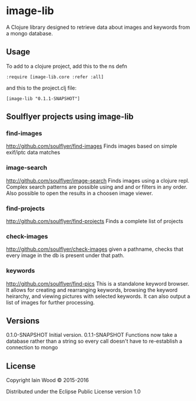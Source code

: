 # image-lib

A Clojure library designed to retrieve data about images and keywords from a mongo database.

## Usage

To add to a clojure project, add this to the ns defn

    :require [image-lib.core :refer :all]

and this to the project.clj file:

    [image-lib "0.1.1-SNAPSHOT"]
    
## Soulflyer projects using image-lib

### find-images
http://github.com/soulflyer/find-images
Finds images based on simple exif/iptc data matches

### image-search
http://github.com/soulflyer/image-search
Finds images using a clojure repl. Complex search patterns are possible using and and or filters in any order. Also possible to open the results in a choosen image viewer.

### find-projects
http://github.com/soulflyer/find-projects
Finds a complete list of projects

### check-images
http://github.com/soulflyer/check-images
given a pathname, checks that every image in the db is present under that path.

### keywords
http://github.com/soulflyer/find-pics
This is a standalone keyword browser. It allows for creating and rearranging keywords, browsing the keyword heirarchy, and viewing pictures with selected keywords. It can also output a list of images for further processing.

## Versions

0.1.0-SNAPSHOT Initial version.
0.1.1-SNAPSHOT Functions now take a database rather than a string so every call doesn't have to re-establish a connection to mongo

## License

Copyright Iain Wood © 2015-2016

Distributed under the Eclipse Public License version 1.0 
